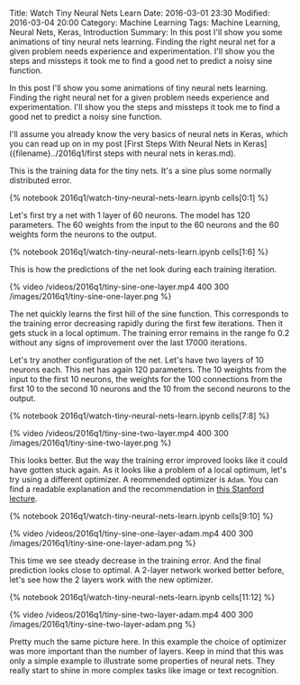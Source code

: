 Title: Watch Tiny Neural Nets Learn
Date: 2016-03-01 23:30
Modified: 2016-03-04 20:00
Category: Machine Learning
Tags: Machine Learning, Neural Nets, Keras, Introduction
Summary: In this post I'll show you some animations of tiny neural nets learning. Finding the right neural net for a
         given problem needs experience and experimentation. I'll show you the steps and missteps it took me to find
         a good net to predict a noisy sine function.

In this post I'll show you some animations of tiny neural nets learning. Finding the right neural net for a
given problem needs experience and experimentation. I'll show you the steps and missteps it took me to find
a good net to predict a noisy sine function.

I'll assume you already know the very basics of neural nets in Keras, which you can read up on in my post
[First Steps With Neural Nets in Keras]({filename}../2016q1/first steps with neural nets in keras.md).

This is the training data for the tiny nets. It's a sine plus some normally distributed error.

{% notebook 2016q1/watch-tiny-neural-nets-learn.ipynb cells[0:1] %}

Let's first try a net with 1 layer of 60 neurons. The model has 120 parameters. The 60 weights
from the input to the 60 neurons and the 60 weights form the neurons to the output.

{% notebook 2016q1/watch-tiny-neural-nets-learn.ipynb cells[1:6] %}

This is how the predictions of the net look during each training iteration.

{% video /videos/2016q1/tiny-sine-one-layer.mp4 400 300 /images/2016q1/tiny-sine-one-layer.png %}

The net quickly learns the first hill of the sine function. This corresponds to the training error
decreasing rapidly during the first few iterations. Then it gets stuck in a local optimum. The
training error remains in the range fo 0.2 without any signs of improvement over the last 17000 iterations.

Let's try another configuration of the net. Let's have two layers of 10 neurons each. This net has again 120
parameters. The 10 weights from the input to the first 10 neurons, the weights for the 100 connections
from the first 10 to the second 10 neurons and the 10 from the second neurons to the output.

{% notebook 2016q1/watch-tiny-neural-nets-learn.ipynb cells[7:8] %}

{% video /videos/2016q1/tiny-sine-two-layer.mp4 400 300 /images/2016q1/tiny-sine-two-layer.png %}

This looks better. But the way the training error improved looks like it could have gotten stuck again.
As it looks like a problem of a local optimum, let's try using a different optimizer. A reommended optimizer
is `Adam`. You can find a readable explanation and the recommendation in
[this Stanford lecture](http://cs231n.github.io/neural-networks-3/#ada).

{% notebook 2016q1/watch-tiny-neural-nets-learn.ipynb cells[9:10] %}

{% video /videos/2016q1/tiny-sine-one-layer-adam.mp4 400 300 /images/2016q1/tiny-sine-one-layer-adam.png %}

This time we see steady decrease in the training error. And the final prediction looks close to optimal.
A 2-layer network worked better before, let's see how the 2 layers work with the new optimizer.

{% notebook 2016q1/watch-tiny-neural-nets-learn.ipynb cells[11:12] %}

{% video /videos/2016q1/tiny-sine-two-layer-adam.mp4 400 300 /images/2016q1/tiny-sine-two-layer-adam.png %}

Pretty much the same picture here. In this example the choice of optimizer was more important than the number of
layers. Keep in mind that this was only a simple example to illustrate some properties of neural nets. They really
start to shine in more complex tasks like image or text recognition.